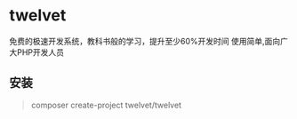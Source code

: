 # twelvet
免费的极速开发系统，教科书般的学习，提升至少60%开发时间
使用简单,面向广大PHP开发人员

## 安装
> composer create-project twelvet/twelvet
